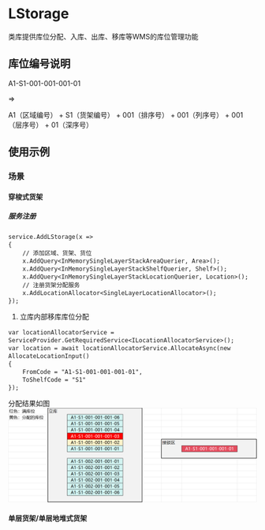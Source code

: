# LStorage
 类库提供库位分配、入库、出库、移库等WMS的库位管理功能

## 库位编号说明

A1-S1-001-001-001-01 

=> 

A1（区域编号） + S1（货架编号） + 001（排序号） + 001（列序号） +  001（层序号） + 01（深序号）


## 使用示例

### 场景 

#### 穿梭式货架

##### 服务注册
``` 
service.AddLStorage(x =>
{
    // 添加区域、货架、货位
    x.AddQuery<InMemorySingleLayerStackAreaQuerier, Area>();
    x.AddQuery<InMemorySingleLayerStackShelfQuerier, Shelf>();
    x.AddQuery<InMemorySingleLayerStackLocationQuerier, Location>();
    // 注册货架分配服务
    x.AddLocationAllocator<SingleLayerLocationAllocator>();
});

```
1. 立库内部移库库位分配

```
var locationAllocatorService = ServiceProvider.GetRequiredService<ILocationAllocatorService>();
var location = await locationAllocatorService.AllocateAsync(new AllocateLocationInput()
{
    FromCode = "A1-S1-001-001-001-01",
    ToShelfCode = "S1"
});

```
分配结果如图
![立库内部移库库位分配](/shotsnaps/shotsnap-01.png) 


#### 单层货架/单层地堆式货架

